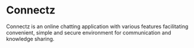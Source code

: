 # Connectz
Connectz is an online chatting application with various features facilitating convenient, simple and secure  environment for communication and knowledge sharing.
